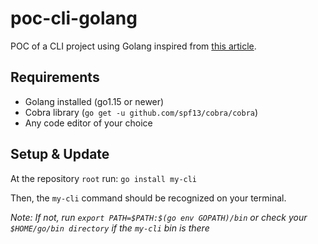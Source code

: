 # poc-cli-golang

POC of a CLI project using Golang inspired from [this article](https://towardsdatascience.com/how-to-create-a-cli-in-golang-with-cobra-d729641c7177).

## Requirements

- Golang installed (go1.15 or newer)
- Cobra library (`go get -u github.com/spf13/cobra/cobra`)
- Any code editor of your choice

## Setup & Update

At the repository `root` run: `go install my-cli`

Then, the `my-cli` command should be recognized on your terminal.

_Note: If not, run `export PATH=$PATH:$(go env GOPATH)/bin` or check your `$HOME/go/bin directory` if the `my-cli` bin is there_
